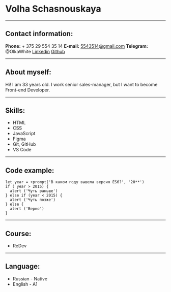 # Volha Schasnouskaya
---
## Contact information:
**Phone:** + 375 29 554 35 14
**E-mail:** 5543514@gmail.com
**Telegram:** @OlkaWhite
[Linkedin](https://www.linkedin.com/in/%D0%BE%D0%BB%D1%8C%D0%B3%D0%B0-%D0%B0%D0%BB%D0%B5%D0%BA%D1%81%D0%B0%D0%BD%D0%B4%D1%80%D0%BE%D0%B2%D0%BD%D0%B0-975b92a1/)
[Github](https://github.com/OlkaWhite)

---

## About myself:
Hi! I am 33 years old. I work senior sales-manager, but I want to become Front-end Developer. 

---

## Skills:
* HTML
* CSS
* JavaScript
* Figma
* Git, GitHub
* VS Code

---

## Code example:

``` 
let year = +prompt('В каком году вышела версия ES6?', '20**')
if ( year > 2015) {
  alert ('Чуть раньше')
} else if (year < 2015) {
  alert ('Чуть позже')
} else {
  alert ('Верно')
}
```

---

## Course:
* ReDev

---

## Language:
* Russian - Native
* English - A1



